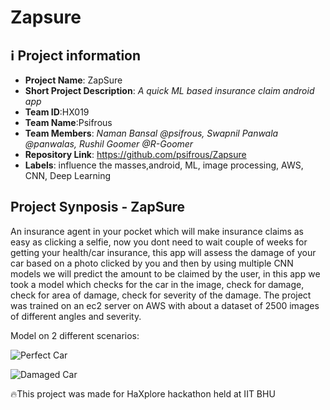 # Zapsure
## ℹ️ Project information
- **Project Name**: ZapSure
- **Short Project Description**: _A quick ML based insurance claim android app_
- **Team ID**:HX019
- **Team Name**:Psifrous
- **Team Members**: _Naman Bansal @psifrous, Swapnil Panwala @panwalas, Rushil Goomer @R-Goomer_
- **Repository Link**: https://github.com/psifrous/Zapsure
- **Labels**: influence the masses,android, ML, image processing, AWS, CNN, Deep Learning

## Project Synposis - ZapSure

An insurance agent in your pocket which will make insurance claims as easy as clicking a selfie, now you dont need to wait couple of weeks for getting your health/car insurance, this app will assess the damage of your car based on a photo clicked by you and then by using multiple CNN models we will predict the amount to be claimed by the user, in this app we took a model which checks for the car in the image, check for damage, check for area of damage, check for severity of the damage.
The project was trained on an ec2 server on AWS with about a dataset of 2500 images of different angles and severity.

Model on 2 different scenarios:

![Perfect Car](https://github.com/psifrous/Zapsure/blob/master/outputs/1.PNG)

![Damaged Car](https://github.com/psifrous/Zapsure/blob/master/outputs/2.PNG)


🔥This project was made for HaXplore hackathon held at IIT BHU

